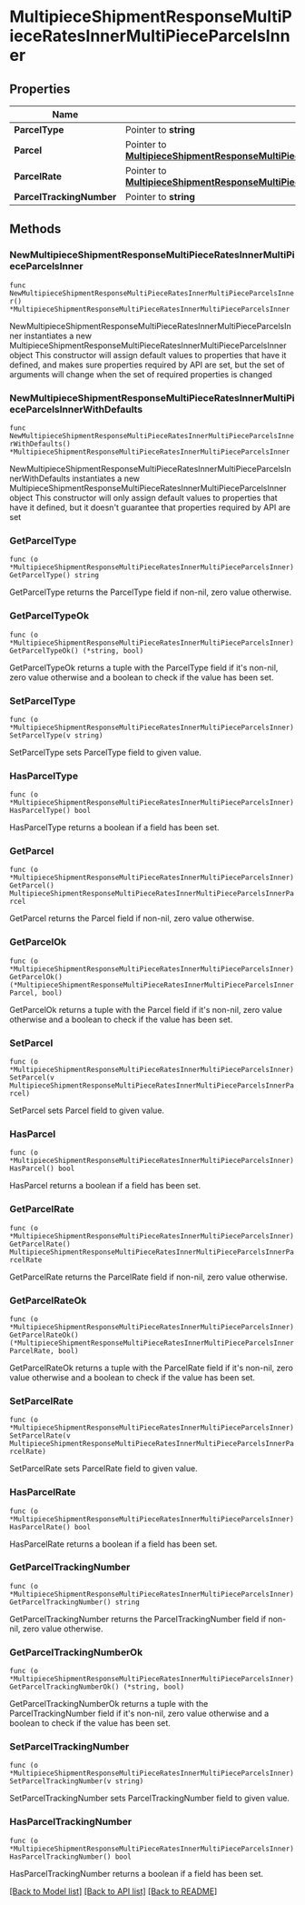 # MultipieceShipmentResponseMultiPieceRatesInnerMultiPieceParcelsInner

## Properties

Name | Type | Description | Notes
------------ | ------------- | ------------- | -------------
**ParcelType** | Pointer to **string** | description | [optional] 
**Parcel** | Pointer to [**MultipieceShipmentResponseMultiPieceRatesInnerMultiPieceParcelsInnerParcel**](MultipieceShipmentResponseMultiPieceRatesInnerMultiPieceParcelsInnerParcel.md) |  | [optional] 
**ParcelRate** | Pointer to [**MultipieceShipmentResponseMultiPieceRatesInnerMultiPieceParcelsInnerParcelRate**](MultipieceShipmentResponseMultiPieceRatesInnerMultiPieceParcelsInnerParcelRate.md) |  | [optional] 
**ParcelTrackingNumber** | Pointer to **string** | description | [optional] 

## Methods

### NewMultipieceShipmentResponseMultiPieceRatesInnerMultiPieceParcelsInner

`func NewMultipieceShipmentResponseMultiPieceRatesInnerMultiPieceParcelsInner() *MultipieceShipmentResponseMultiPieceRatesInnerMultiPieceParcelsInner`

NewMultipieceShipmentResponseMultiPieceRatesInnerMultiPieceParcelsInner instantiates a new MultipieceShipmentResponseMultiPieceRatesInnerMultiPieceParcelsInner object
This constructor will assign default values to properties that have it defined,
and makes sure properties required by API are set, but the set of arguments
will change when the set of required properties is changed

### NewMultipieceShipmentResponseMultiPieceRatesInnerMultiPieceParcelsInnerWithDefaults

`func NewMultipieceShipmentResponseMultiPieceRatesInnerMultiPieceParcelsInnerWithDefaults() *MultipieceShipmentResponseMultiPieceRatesInnerMultiPieceParcelsInner`

NewMultipieceShipmentResponseMultiPieceRatesInnerMultiPieceParcelsInnerWithDefaults instantiates a new MultipieceShipmentResponseMultiPieceRatesInnerMultiPieceParcelsInner object
This constructor will only assign default values to properties that have it defined,
but it doesn't guarantee that properties required by API are set

### GetParcelType

`func (o *MultipieceShipmentResponseMultiPieceRatesInnerMultiPieceParcelsInner) GetParcelType() string`

GetParcelType returns the ParcelType field if non-nil, zero value otherwise.

### GetParcelTypeOk

`func (o *MultipieceShipmentResponseMultiPieceRatesInnerMultiPieceParcelsInner) GetParcelTypeOk() (*string, bool)`

GetParcelTypeOk returns a tuple with the ParcelType field if it's non-nil, zero value otherwise
and a boolean to check if the value has been set.

### SetParcelType

`func (o *MultipieceShipmentResponseMultiPieceRatesInnerMultiPieceParcelsInner) SetParcelType(v string)`

SetParcelType sets ParcelType field to given value.

### HasParcelType

`func (o *MultipieceShipmentResponseMultiPieceRatesInnerMultiPieceParcelsInner) HasParcelType() bool`

HasParcelType returns a boolean if a field has been set.

### GetParcel

`func (o *MultipieceShipmentResponseMultiPieceRatesInnerMultiPieceParcelsInner) GetParcel() MultipieceShipmentResponseMultiPieceRatesInnerMultiPieceParcelsInnerParcel`

GetParcel returns the Parcel field if non-nil, zero value otherwise.

### GetParcelOk

`func (o *MultipieceShipmentResponseMultiPieceRatesInnerMultiPieceParcelsInner) GetParcelOk() (*MultipieceShipmentResponseMultiPieceRatesInnerMultiPieceParcelsInnerParcel, bool)`

GetParcelOk returns a tuple with the Parcel field if it's non-nil, zero value otherwise
and a boolean to check if the value has been set.

### SetParcel

`func (o *MultipieceShipmentResponseMultiPieceRatesInnerMultiPieceParcelsInner) SetParcel(v MultipieceShipmentResponseMultiPieceRatesInnerMultiPieceParcelsInnerParcel)`

SetParcel sets Parcel field to given value.

### HasParcel

`func (o *MultipieceShipmentResponseMultiPieceRatesInnerMultiPieceParcelsInner) HasParcel() bool`

HasParcel returns a boolean if a field has been set.

### GetParcelRate

`func (o *MultipieceShipmentResponseMultiPieceRatesInnerMultiPieceParcelsInner) GetParcelRate() MultipieceShipmentResponseMultiPieceRatesInnerMultiPieceParcelsInnerParcelRate`

GetParcelRate returns the ParcelRate field if non-nil, zero value otherwise.

### GetParcelRateOk

`func (o *MultipieceShipmentResponseMultiPieceRatesInnerMultiPieceParcelsInner) GetParcelRateOk() (*MultipieceShipmentResponseMultiPieceRatesInnerMultiPieceParcelsInnerParcelRate, bool)`

GetParcelRateOk returns a tuple with the ParcelRate field if it's non-nil, zero value otherwise
and a boolean to check if the value has been set.

### SetParcelRate

`func (o *MultipieceShipmentResponseMultiPieceRatesInnerMultiPieceParcelsInner) SetParcelRate(v MultipieceShipmentResponseMultiPieceRatesInnerMultiPieceParcelsInnerParcelRate)`

SetParcelRate sets ParcelRate field to given value.

### HasParcelRate

`func (o *MultipieceShipmentResponseMultiPieceRatesInnerMultiPieceParcelsInner) HasParcelRate() bool`

HasParcelRate returns a boolean if a field has been set.

### GetParcelTrackingNumber

`func (o *MultipieceShipmentResponseMultiPieceRatesInnerMultiPieceParcelsInner) GetParcelTrackingNumber() string`

GetParcelTrackingNumber returns the ParcelTrackingNumber field if non-nil, zero value otherwise.

### GetParcelTrackingNumberOk

`func (o *MultipieceShipmentResponseMultiPieceRatesInnerMultiPieceParcelsInner) GetParcelTrackingNumberOk() (*string, bool)`

GetParcelTrackingNumberOk returns a tuple with the ParcelTrackingNumber field if it's non-nil, zero value otherwise
and a boolean to check if the value has been set.

### SetParcelTrackingNumber

`func (o *MultipieceShipmentResponseMultiPieceRatesInnerMultiPieceParcelsInner) SetParcelTrackingNumber(v string)`

SetParcelTrackingNumber sets ParcelTrackingNumber field to given value.

### HasParcelTrackingNumber

`func (o *MultipieceShipmentResponseMultiPieceRatesInnerMultiPieceParcelsInner) HasParcelTrackingNumber() bool`

HasParcelTrackingNumber returns a boolean if a field has been set.


[[Back to Model list]](../README.md#documentation-for-models) [[Back to API list]](../README.md#documentation-for-api-endpoints) [[Back to README]](../README.md)


